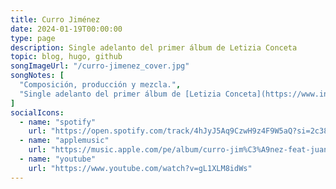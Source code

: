 ```yaml
---
title: Curro Jiménez
date: 2024-01-19T00:00:00
type: page
description: Single adelanto del primer álbum de Letizia Conceta
topic: blog, hugo, github
songImageUrl: "/curro-jimenez_cover.jpg"
songNotes: [
  "Composición, producción y mezcla.",
  "Single adelanto del primer álbum de [Letizia Conceta](https://www.instagram.com/letiziaconceta/), _el querer(se)_."
]
socialIcons:
  - name: "spotify"
    url: "https://open.spotify.com/track/4hJyJ5Aq9CzwH9z4F9W5aQ?si=2c38e7651c9149b4"
  - name: "applemusic"
    url: "https://music.apple.com/pe/album/curro-jim%C3%A9nez-feat-juanddddiego/1725039171?i=1725039173"
  - name: "youtube"
    url: "https://www.youtube.com/watch?v=gL1XLM8idWs"
---
```


